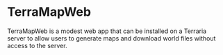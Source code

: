 # TerraMapWeb
TerraMapWeb is a modest web app that can be installed on a Terraria server to allow users to generate maps and download world files without access to the server.


